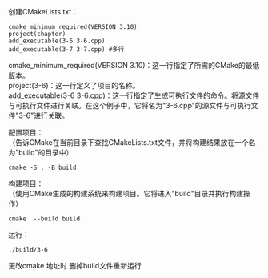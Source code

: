 创建CMakeLists.txt：

    cmake_minimum_required(VERSION 3.10)
    project(chapter)
    add_executable(3-6 3-6.cpp)
    add_executable(3-7 3-7.cpp) #多行

cmake_minimum_required(VERSION 3.10)：这一行指定了所需的CMake的最低版本。  
project(3-6)：这一行定义了项目的名称。  
add_executable(3-6 3-6.cpp)：这一行指定了生成可执行文件的命令。将源文件与可执行文件进行关联。在这个例子中，它将名为"3-6.cpp"的源文件与可执行文件"3-6"进行关联。  


配置项目：  
（告诉CMake在当前目录下查找CMakeLists.txt文件，并将构建结果放在一个名为"build"的目录中）

    cmake -S . -B build



构建项目：  
（使用CMake生成的构建系统来构建项目。它将进入"build"目录并执行构建操作）

    cmake  --build build  
    
    
运行：  

    ./build/3-6  
    

更改cmake 地址时 删掉build文件重新运行  
